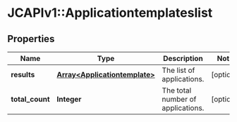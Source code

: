 # JCAPIv1::Applicationtemplateslist

## Properties
Name | Type | Description | Notes
------------ | ------------- | ------------- | -------------
**results** | [**Array&lt;Applicationtemplate&gt;**](Applicationtemplate.md) | The list of applications. | [optional] 
**total_count** | **Integer** | The total number of applications. | [optional] 

